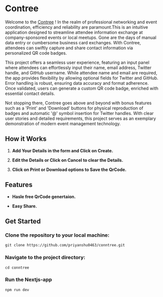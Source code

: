 # Contree
Welcome to the [Contree]((https://conntree.vercel.app/)) ! In the realm of professional networking and event coordination, efficiency and reliability are paramount.This is an intuitive application designed to streamline attendee information exchange at company-sponsored events or local meetups. Gone are the days of manual data entry or cumbersome business card exchanges. With Contree, attendees can swiftly capture and share contact information via personalized QR code badges.

This project offers a seamless user experience, featuring an input panel where attendees can effortlessly input their name, email address, Twitter handle, and GitHub username. While attendee name and email are required, the app provides flexibility by allowing optional fields for Twitter and GitHub. Error handling is robust, ensuring data accuracy and format adherence. Once validated, users can generate a custom QR code badge, enriched with essential contact details.

Not stopping there, Contree goes above and beyond with bonus features such as a 'Print' and 'Download' buttons for physical reproduction of badges and automatic '@' symbol insertion for Twitter handles. With clear user stories and detailed requirements, this project serves as an exemplary demonstration of modern event management technology.

## How it Works

1. **Add Your Details in the form and Click on Create.**

2. **Edit the Details or Click on Cancel to clear the Details.**

3. **Click on Print or Download options to Save the QrCode.**

## Features

- **Hasle free QrCode genertaion.**

- **Easy Share.**

## Get Started

### Clone the repository to your local machine:

    git clone https://github.com/priyanshu0463/conntree.git

### Navigate to the project directory:

    cd conntree

### Run the Nextjs-app

    npm run dev


